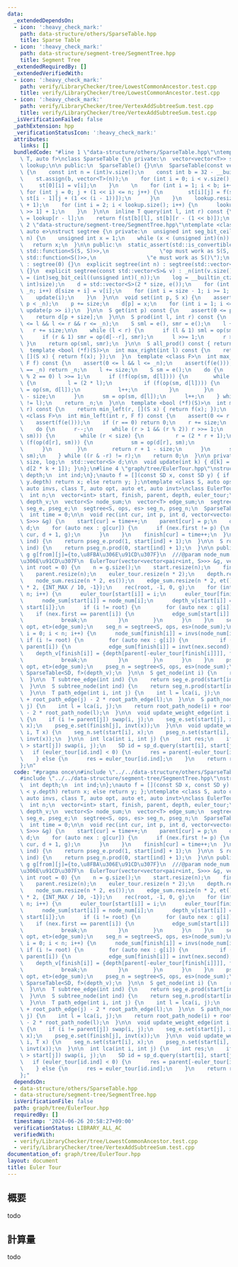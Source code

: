 ```yaml
---
data:
  _extendedDependsOn:
  - icon: ':heavy_check_mark:'
    path: data-structure/others/SparseTable.hpp
    title: Sparse Table
  - icon: ':heavy_check_mark:'
    path: data-structure/segment-tree/SegmentTree.hpp
    title: Segment Tree
  _extendedRequiredBy: []
  _extendedVerifiedWith:
  - icon: ':heavy_check_mark:'
    path: verify/LibraryChecker/tree/LowestCommonAncestor.test.cpp
    title: verify/LibraryChecker/tree/LowestCommonAncestor.test.cpp
  - icon: ':heavy_check_mark:'
    path: verify/LibraryChecker/tree/VertexAddSubtreeSum.test.cpp
    title: verify/LibraryChecker/tree/VertexAddSubtreeSum.test.cpp
  _isVerificationFailed: false
  _pathExtension: hpp
  _verificationStatusIcon: ':heavy_check_mark:'
  attributes:
    links: []
  bundledCode: "#line 1 \"data-structure/others/SparseTable.hpp\"\ntemplate <class\
    \ T, auto f>\nclass SparseTable {\n private:\n  vector<vector<T>> st;\n  vector<int>\
    \ lookup;\n\n public:\n  SparseTable() {}\n\n  SparseTable(const vector<T> &v)\
    \ {\n    const int n = (int)v.size();\n    const int b = 32 - __builtin_clz(n);\n\
    \    st.assign(b, vector<T>(n));\n    for (int i = 0; i < v.size(); i++) {\n \
    \     st[0][i] = v[i];\n    }\n    \n    for (int i = 1; i < b; i++) {\n     \
    \ for (int j = 0; j + (1 << i) <= n; j++) {\n        st[i][j] = f(st[i - 1][j],\
    \ st[i - 1][j + (1 << (i - 1))]);\n      }\n    }\n    lookup.resize(v.size()\
    \ + 1);\n    for (int i = 2; i < lookup.size(); i++) {\n      lookup[i] = lookup[i\
    \ >> 1] + 1;\n    }\n  }\n\n  inline T query(int l, int r) const {\n    int b\
    \ = lookup[r - l];\n    return f(st[b][l], st[b][r - (1 << b)]);\n  }\n};\n#line\
    \ 2 \"data-structure/segment-tree/SegmentTree.hpp\"\ntemplate <class S, auto op,\
    \ auto e>\nstruct segtree {\n private:\n  unsigned int seg_bit_ceil(unsigned int\
    \ n) {\n    unsigned int x = 1;\n    while (x < (unsigned int)(n)) x *= 2;\n \
    \   return x;\n  }\n\n public:\n  static_assert(std::is_convertible_v<decltype(op),\
    \ std::function<S(S, S)>>,\n                \"op must work as S(S, S)\");\n  static_assert(std::is_convertible_v<decltype(e),\
    \ std::function<S()>>,\n                \"e must work as S()\");\n  segtree()\
    \ : segtree(0) {}\n  explicit segtree(int n) : segtree(std::vector<S>(n, e()))\
    \ {}\n  explicit segtree(const std::vector<S>& v) : _n(int(v.size())) {\n    size\
    \ = (int)seg_bit_ceil((unsigned int)(_n));\n    log = __builtin_ctz((unsigned\
    \ int)size);\n    d = std::vector<S>(2 * size, e());\n    for (int i = 0; i <\
    \ _n; i++) d[size + i] = v[i];\n    for (int i = size - 1; i >= 1; i--) {\n  \
    \    update(i);\n    }\n  }\n\n  void set(int p, S x) {\n    assert(0 <= p &&\
    \ p < _n);\n    p += size;\n    d[p] = x;\n    for (int i = 1; i <= log; i++)\
    \ update(p >> i);\n  }\n\n  S get(int p) const {\n    assert(0 <= p && p < _n);\n\
    \    return d[p + size];\n  }\n\n  S prod(int l, int r) const {\n    assert(0\
    \ <= l && l <= r && r <= _n);\n    S sml = e(), smr = e();\n    l += size;\n \
    \   r += size;\n\n    while (l < r) {\n      if (l & 1) sml = op(sml, d[l++]);\n\
    \      if (r & 1) smr = op(d[--r], smr);\n      l >>= 1;\n      r >>= 1;\n   \
    \ }\n    return op(sml, smr);\n  }\n\n  S all_prod() const { return d[1]; }\n\n\
    \  template <bool (*f)(S)>\n  int max_right(int l) const {\n    return max_right(l,\
    \ [](S x) { return f(x); });\n  }\n  template <class F>\n  int max_right(int l,\
    \ F f) const {\n    assert(0 <= l && l <= _n);\n    assert(f(e()));\n    if (l\
    \ == _n) return _n;\n    l += size;\n    S sm = e();\n    do {\n      while (l\
    \ % 2 == 0) l >>= 1;\n      if (!f(op(sm, d[l]))) {\n        while (l < size)\
    \ {\n          l = (2 * l);\n          if (f(op(sm, d[l]))) {\n            sm\
    \ = op(sm, d[l]);\n            l++;\n          }\n        }\n        return l\
    \ - size;\n      }\n      sm = op(sm, d[l]);\n      l++;\n    } while ((l & -l)\
    \ != l);\n    return _n;\n  }\n\n  template <bool (*f)(S)>\n  int min_left(int\
    \ r) const {\n    return min_left(r, [](S x) { return f(x); });\n  }\n  template\
    \ <class F>\n  int min_left(int r, F f) const {\n    assert(0 <= r && r <= _n);\n\
    \    assert(f(e()));\n    if (r == 0) return 0;\n    r += size;\n    S sm = e();\n\
    \    do {\n      r--;\n      while (r > 1 && (r % 2)) r >>= 1;\n      if (!f(op(d[r],\
    \ sm))) {\n        while (r < size) {\n          r = (2 * r + 1);\n          if\
    \ (f(op(d[r], sm))) {\n            sm = op(d[r], sm);\n            r--;\n    \
    \      }\n        }\n        return r + 1 - size;\n      }\n      sm = op(d[r],\
    \ sm);\n    } while ((r & -r) != r);\n    return 0;\n  }\n\n private:\n  int _n,\
    \ size, log;\n  std::vector<S> d;\n\n  void update(int k) { d[k] = op(d[2 * k],\
    \ d[2 * k + 1]); }\n};\n#line 4 \"graph/tree/EulerTour.hpp\"\nstruct SD {\n  int\
    \ depth;\n  int ind;\n};\nauto f = [](const SD x, const SD y) { if (x.depth <\
    \ y.depth) return x; else return y; };\ntemplate <class S, auto ops, auto es,\
    \ auto invs, class T, auto opt, auto et, auto invt>\nclass EulerTour {\n private:\n\
    \  int n;\n  vector<int> start, finish, parent, depth, euler_tour;\n  vector<SD>\
    \ depth_v;\n  vector<S> node_sum;\n  vector<T> edge_sum;\n  segtree<T, opt, et>\
    \ seg_e, pseg_e;\n  segtree<S, ops, es> seg_n, pseg_n;\n  SparseTable<SD, f> sp_d;\n\
    \  int time = 0;\n\n  void rec(int cur, int p, int d, vector<vector<pair<int,\
    \ S>>> &g) {\n    start[cur] = time++;\n    parent[cur] = p;\n    depth[cur] =\
    \ d;\n    for (auto nex : g[cur]) {\n      if (nex.first != p) {\n        rec(nex.first,\
    \ cur, d + 1, g);\n      }\n    }\n    finish[cur] = time++;\n  }\n\n  T root_path_edge(int\
    \ ind) {\n    return pseg_e.prod(1, start[ind] + 1);\n  }\n\n  S root_path_node(int\
    \ ind) {\n    return pseg_n.prod(0, start[ind] + 1);\n  }\n\n public:\n  ///@param\
    \ g g[from][j]={to,\u8FBA\u306E\u91CD\u307F}\n  ///@param node_num \u9802\u70B9\
    \u306E\u91CD\u307F\n  EulerTour(vector<vector<pair<int, S>>> &g, vector<S> node_num,\
    \ int root = 0) {\n    n = g.size();\n    start.resize(n);\n    finish.resize(n);\n\
    \    parent.resize(n);\n    euler_tour.resize(n * 2);\n    depth.resize(n);\n\
    \    node_sum.resize(n * 2, es());\n    edge_sum.resize(n * 2, et());\n    depth_v.resize(n\
    \ * 2, {INT_MAX / 10, -1});\n    rec(root, -1, 0, g);\n    for (int i = 0; i <\
    \ n; i++) {\n      euler_tour[start[i]] = i;\n      euler_tour[finish[i]] = -i;\n\
    \      node_sum[start[i]] = node_num[i];\n      depth_v[start[i]] = {depth[i],\
    \ start[i]};\n      if (i != root) {\n        for (auto nex : g[i]) {\n      \
    \    if (nex.first == parent[i]) {\n            edge_sum[start[i]] = nex.second;\n\
    \            break;\n          }\n        }\n      }\n    }\n    seg_e = segtree<T,\
    \ opt, et>(edge_sum);\n    seg_n = segtree<S, ops, es>(node_sum);\n\n    for (int\
    \ i = 0; i < n; i++) {\n      node_sum[finish[i]] = invs(node_num[i]);\n     \
    \ if (i != root) {\n        for (auto nex : g[i]) {\n          if (nex.first ==\
    \ parent[i]) {\n            edge_sum[finish[i]] = invt(nex.second);\n        \
    \    depth_v[finish[i]] = {depth[parent[-euler_tour[finish[i]]]], finish[i]};\n\
    \            break;\n          }\n        }\n      }\n    }\n    pseg_e = segtree<T,\
    \ opt, et>(edge_sum);\n    pseg_n = segtree<S, ops, es>(node_sum);\n    sp_d =\
    \ SparseTable<SD, f>(depth_v);\n  }\n\n  S get_node(int i) {\n    return seg_n.get(start[i]);\n\
    \  }\n\n  T subtree_edge(int ind) {\n    return seg_e.prod(start[ind] + 1, finish[ind]);\n\
    \  }\n\n  S subtree_node(int ind) {\n    return seg_n.prod(start[ind], finish[ind]);\n\
    \  }\n\n  T path_edge(int i, int j) {\n    int l = lca(i, j);\n    return root_path_edge(i)\
    \ + root_path_edge(j) - 2 * root_path_edge(l);\n  }\n\n  S path_node(int i, int\
    \ j) {\n    int l = lca(i, j);\n    return root_path_node(i) + root_path_node(j)\
    \ - 2 * root_path_node(l);\n  }\n\n  void update_weight_edge(int i, int j, T x)\
    \ {\n    if (i != parent[j]) swap(i, j);\n    seg_e.set(start[j], x);\n    pseg_e.set(start[j],\
    \ x);\n    pseg_e.set(finish[j], invt(x));\n  }\n\n  void update_weight_node(int\
    \ i, T x) {\n    seg_n.set(start[i], x);\n    pseg_n.set(start[i], x);\n    pseg_n.set(finish[i],\
    \ invt(x));\n  }\n\n  int lca(int i, int j) {\n    int res;\n    if (start[i]\
    \ > start[j]) swap(i, j);\n    SD id = sp_d.query(start[i], start[j] + 1);\n \
    \   if (euler_tour[id.ind] < 0) {\n      res = parent[-euler_tour[id.ind]];\n\
    \    } else {\n      res = euler_tour[id.ind];\n    }\n    return res;\n  }\n\
    };\n"
  code: "#pragma once\n#include \"../../data-structure/others/SparseTable.hpp\"\n\
    #include \"../../data-structure/segment-tree/SegmentTree.hpp\"\nstruct SD {\n\
    \  int depth;\n  int ind;\n};\nauto f = [](const SD x, const SD y) { if (x.depth\
    \ < y.depth) return x; else return y; };\ntemplate <class S, auto ops, auto es,\
    \ auto invs, class T, auto opt, auto et, auto invt>\nclass EulerTour {\n private:\n\
    \  int n;\n  vector<int> start, finish, parent, depth, euler_tour;\n  vector<SD>\
    \ depth_v;\n  vector<S> node_sum;\n  vector<T> edge_sum;\n  segtree<T, opt, et>\
    \ seg_e, pseg_e;\n  segtree<S, ops, es> seg_n, pseg_n;\n  SparseTable<SD, f> sp_d;\n\
    \  int time = 0;\n\n  void rec(int cur, int p, int d, vector<vector<pair<int,\
    \ S>>> &g) {\n    start[cur] = time++;\n    parent[cur] = p;\n    depth[cur] =\
    \ d;\n    for (auto nex : g[cur]) {\n      if (nex.first != p) {\n        rec(nex.first,\
    \ cur, d + 1, g);\n      }\n    }\n    finish[cur] = time++;\n  }\n\n  T root_path_edge(int\
    \ ind) {\n    return pseg_e.prod(1, start[ind] + 1);\n  }\n\n  S root_path_node(int\
    \ ind) {\n    return pseg_n.prod(0, start[ind] + 1);\n  }\n\n public:\n  ///@param\
    \ g g[from][j]={to,\u8FBA\u306E\u91CD\u307F}\n  ///@param node_num \u9802\u70B9\
    \u306E\u91CD\u307F\n  EulerTour(vector<vector<pair<int, S>>> &g, vector<S> node_num,\
    \ int root = 0) {\n    n = g.size();\n    start.resize(n);\n    finish.resize(n);\n\
    \    parent.resize(n);\n    euler_tour.resize(n * 2);\n    depth.resize(n);\n\
    \    node_sum.resize(n * 2, es());\n    edge_sum.resize(n * 2, et());\n    depth_v.resize(n\
    \ * 2, {INT_MAX / 10, -1});\n    rec(root, -1, 0, g);\n    for (int i = 0; i <\
    \ n; i++) {\n      euler_tour[start[i]] = i;\n      euler_tour[finish[i]] = -i;\n\
    \      node_sum[start[i]] = node_num[i];\n      depth_v[start[i]] = {depth[i],\
    \ start[i]};\n      if (i != root) {\n        for (auto nex : g[i]) {\n      \
    \    if (nex.first == parent[i]) {\n            edge_sum[start[i]] = nex.second;\n\
    \            break;\n          }\n        }\n      }\n    }\n    seg_e = segtree<T,\
    \ opt, et>(edge_sum);\n    seg_n = segtree<S, ops, es>(node_sum);\n\n    for (int\
    \ i = 0; i < n; i++) {\n      node_sum[finish[i]] = invs(node_num[i]);\n     \
    \ if (i != root) {\n        for (auto nex : g[i]) {\n          if (nex.first ==\
    \ parent[i]) {\n            edge_sum[finish[i]] = invt(nex.second);\n        \
    \    depth_v[finish[i]] = {depth[parent[-euler_tour[finish[i]]]], finish[i]};\n\
    \            break;\n          }\n        }\n      }\n    }\n    pseg_e = segtree<T,\
    \ opt, et>(edge_sum);\n    pseg_n = segtree<S, ops, es>(node_sum);\n    sp_d =\
    \ SparseTable<SD, f>(depth_v);\n  }\n\n  S get_node(int i) {\n    return seg_n.get(start[i]);\n\
    \  }\n\n  T subtree_edge(int ind) {\n    return seg_e.prod(start[ind] + 1, finish[ind]);\n\
    \  }\n\n  S subtree_node(int ind) {\n    return seg_n.prod(start[ind], finish[ind]);\n\
    \  }\n\n  T path_edge(int i, int j) {\n    int l = lca(i, j);\n    return root_path_edge(i)\
    \ + root_path_edge(j) - 2 * root_path_edge(l);\n  }\n\n  S path_node(int i, int\
    \ j) {\n    int l = lca(i, j);\n    return root_path_node(i) + root_path_node(j)\
    \ - 2 * root_path_node(l);\n  }\n\n  void update_weight_edge(int i, int j, T x)\
    \ {\n    if (i != parent[j]) swap(i, j);\n    seg_e.set(start[j], x);\n    pseg_e.set(start[j],\
    \ x);\n    pseg_e.set(finish[j], invt(x));\n  }\n\n  void update_weight_node(int\
    \ i, T x) {\n    seg_n.set(start[i], x);\n    pseg_n.set(start[i], x);\n    pseg_n.set(finish[i],\
    \ invt(x));\n  }\n\n  int lca(int i, int j) {\n    int res;\n    if (start[i]\
    \ > start[j]) swap(i, j);\n    SD id = sp_d.query(start[i], start[j] + 1);\n \
    \   if (euler_tour[id.ind] < 0) {\n      res = parent[-euler_tour[id.ind]];\n\
    \    } else {\n      res = euler_tour[id.ind];\n    }\n    return res;\n  }\n\
    };"
  dependsOn:
  - data-structure/others/SparseTable.hpp
  - data-structure/segment-tree/SegmentTree.hpp
  isVerificationFile: false
  path: graph/tree/EulerTour.hpp
  requiredBy: []
  timestamp: '2024-06-26 20:58:27+09:00'
  verificationStatus: LIBRARY_ALL_AC
  verifiedWith:
  - verify/LibraryChecker/tree/LowestCommonAncestor.test.cpp
  - verify/LibraryChecker/tree/VertexAddSubtreeSum.test.cpp
documentation_of: graph/tree/EulerTour.hpp
layout: document
title: Euler Tour
---
```


## 概要

todo

## 計算量
todo